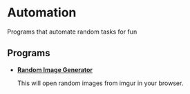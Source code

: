 # Automation

Programs that automate random tasks for fun

## Programs

- **[Random Image Generator](Random%20Image%20Generator)**

  This will open random images from imgur in your browser.
